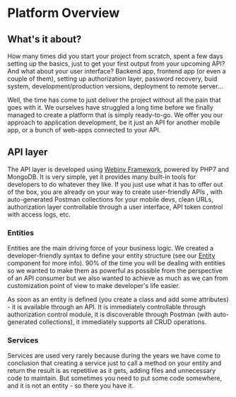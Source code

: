 # Platform Overview

## What's it about?

How many times did you start your project from scratch, spent a few days setting up the basics, just to get your first output from your upcoming API? And what about your user interface? Backend app, frontend app \(or even a couple of them\), setting up authorization layer, password recovery, buid system, development\/production versions, deployment to remote server...

Well, the time has come to just deliver the project without all the pain that goes with it. We ourselves have struggled a long time before we finally managed to create a platform that is simply ready-to-go.  We offer you our approach to application development, be it just an API for another mobile app, or a bunch of web-apps connected to your API.

## API layer

The API layer is developed using [Webiny Framework](https://github.com/Webiny/Framework), powered by PHP7 and MongoDB. It is very simple, yet it provides many built-in tools for developers to do whatever they like. If you just use what it has to offer out of the box, you are already on your way to create user-friendly APIs , with auto-generated Postman collections for your mobile devs, clean URLs, authorization layer controllable through a user interface, API token control with access logs, etc.

### Entities

Entities are the main driving force of your business logic. We created a developer-friendly syntax to define your entity structure \(see our [Entity](http://github.com/Webiny/Entity) component for more info\). 90% of the time you will be dealing with entities so we wanted to make them as powerful as possible from the perspective of an API consumer but we also wanted to achieve as much as we can from customization point of view to make developer's life easier.

As soon as an entity is defined \(you create a class and add some attributes\) - it is available through an API. It is immediately controllable through authorization control module, it is discoverable through Postman \(with auto-generated collections\), it immediately supports all CRUD operations.

### Services

Services are used very rarely because during the years we have come to conclusion that creating a service just to call a method on your entity and return the result is as repetitive as it gets, adding files and unnecessary code to maintain. But sometimes you need to put some code somewhere, and it is not an entity - so there you have it.

